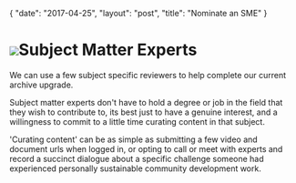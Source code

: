 {
   "date": "2017-04-25",
   "layout": "post",
   "title": "Nominate an SME"
}

# [![](Screen-Shot-2017-05-19-at-7.52.41-PM-150x150.png)](https://scdhub.org/wp-content/uploads/2017/05/Screen-Shot-2017-05-19-at-7.52.41-PM.png)Subject Matter Experts

We can use a few subject specific reviewers to help complete our current archive upgrade.

Subject matter experts don't have to hold a degree or job in the field that they wish to contribute to, its best just to have a genuine interest, and a willingness to commit to a little time curating content in that subject.

'Curating content' can be as simple as submitting a few video and document urls when logged in, or opting to call or meet with experts and record a succinct dialogue about a specific challenge someone had experienced personally sustainable community development work.